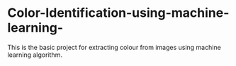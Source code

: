# Color-Identification-using-machine-learning-
This is the basic project for extracting colour from images using machine learning algorithm.
